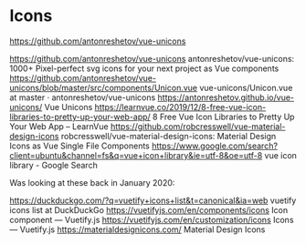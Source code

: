 # Icons

https://github.com/antonreshetov/vue-unicons

https://github.com/antonreshetov/vue-unicons
antonreshetov/vue-unicons: 1000+ Pixel-perfect svg icons for your next project as Vue components
https://github.com/antonreshetov/vue-unicons/blob/master/src/components/Unicon.vue
vue-unicons/Unicon.vue at master · antonreshetov/vue-unicons
https://antonreshetov.github.io/vue-unicons/
Vue Unicons
https://learnvue.co/2019/12/8-free-vue-icon-libraries-to-pretty-up-your-web-app/
8 Free Vue Icon Libraries to Pretty Up Your Web App – LearnVue
https://github.com/robcresswell/vue-material-design-icons
robcresswell/vue-material-design-icons: Material Design Icons as Vue Single File Components
https://www.google.com/search?client=ubuntu&channel=fs&q=vue+icon+library&ie=utf-8&oe=utf-8
vue icon library - Google Search

Was looking at these back in January 2020:

https://duckduckgo.com/?q=vuetify+icons+list&t=canonical&ia=web
vuetify icons list at DuckDuckGo
https://vuetifyjs.com/en/components/icons
Icon component — Vuetify.js
https://vuetifyjs.com/en/customization/icons
Icons — Vuetify.js
https://materialdesignicons.com/
Material Design Icons

